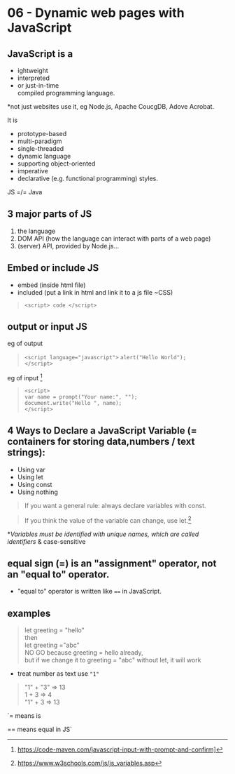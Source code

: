 # 06 - Dynamic web pages with JavaScript

## JavaScript is a  
- ightweight  
- interpreted  
- or just-in-time  
compiled programming language.

*not just websites use it, eg Node.js, Apache CoucgDB, Adove Acrobat.

It is  
- prototype-based  
- multi-paradigm  
- single-threaded  
- dynamic language  
- supporting object-oriented  
- imperative  
- declarative (e.g. functional programming) styles.  

JS =/= Java

## 3 major parts of JS

1. the language  
2. DOM API (how the language can interact with parts of a web page)
3. (server) API, provided by Node.js...

## Embed or include JS

- embed (inside html file)
- included (put a link in html and link it to a js file ~CSS)

>  `<script> code </script>`

## output or input JS
eg of output  
> `<script language="javascript">`
 `alert("Hello World");`  
 `</script>`
 
 eg of input  [^1]  
> `<script>`  
`var name = prompt("Your name:", "");`  
`document.write("Hello ", name);`  
`</script>`




## 4 Ways to Declare a JavaScript Variable (= containers for storing data,numbers / text strings):

- Using var  
- Using let  <let can be changed>
- Using const <cant be changed> 
- Using nothing  

>If you want a general rule: always declare variables with const.

> If you think the value of the variable can change, use let.[^2]

**Variables must be identified with unique names, which are called identifiers* & case-sensitive

## equal sign (=) is an "assignment" operator, not an "equal to" operator.

* "equal to" operator is written like `==` in JavaScript.

## examples

> let greeting = "hello"  
then  
let greeting ="abc"  
NO GO because greeting = hello already,  
but if we change it to greeting = "abc" without let, it will work


* treat number as text use `"1"`

> "1" + "3"  => 13  
> 1 + 3 => 4  
> "1" + 3 => 13


`= means is  

== means equal in JS`

[^1]: https://code-maven.com/javascript-input-with-prompt-and-confirm]

[^2]: https://www.w3schools.com/js/js_variables.asp